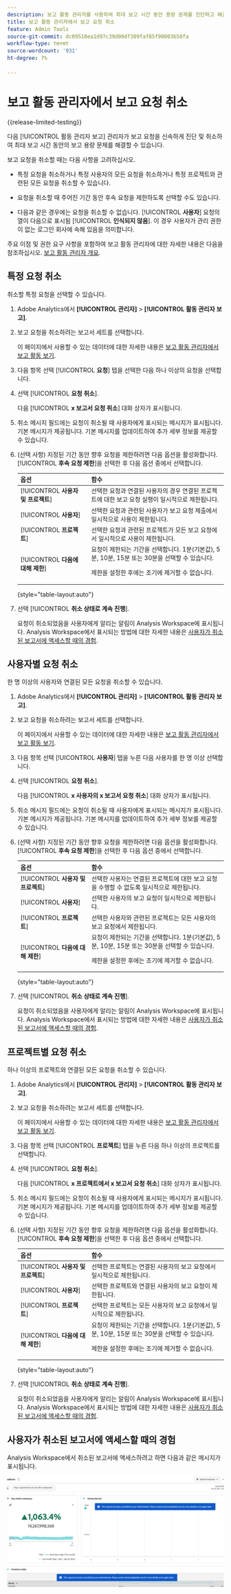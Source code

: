 ```yaml
---
description: 보고 활동 관리자를 사용하여 최대 보고 시간 동안 용량 문제를 진단하고 해결하는 방법에 대해 알아봅니다.
title: 보고 활동 관리자에서 보고 요청 취소
feature: Admin Tools
source-git-commit: dc09510ea1d97c39d00df309faf85f90003b50fa
workflow-type: tm+mt
source-wordcount: '931'
ht-degree: 7%

---
```


# 보고 활동 관리자에서 보고 요청 취소

{{release-limited-testing}}

다음 [!UICONTROL 활동 관리자 보고] 관리자가 보고 요청을 신속하게 진단 및 취소하여 최대 보고 시간 동안의 보고 용량 문제를 해결할 수 있습니다.

보고 요청을 취소할 때는 다음 사항을 고려하십시오.

* 특정 요청을 취소하거나 특정 사용자의 모든 요청을 취소하거나 특정 프로젝트와 관련된 모든 요청을 취소할 수 있습니다.

* 요청을 취소할 때 주어진 기간 동안 후속 요청을 제한하도록 선택할 수도 있습니다.

* 다음과 같은 경우에는 요청을 취소할 수 없습니다. [!UICONTROL **사용자**] 요청의 열이 다음으로 표시됨 [!UICONTROL **인식되지 않음**]. 이 경우 사용자가 관리 권한이 없는 로그인 회사에 속해 있음을 의미합니다.

주요 이점 및 권한 요구 사항을 포함하여 보고 활동 관리자에 대한 자세한 내용은 다음을 참조하십시오. [보고 활동 관리자 개요](/help/admin/admin/reporting-activity-manager/reporting-activity-overview.md).

## 특정 요청 취소

취소할 특정 요청을 선택할 수 있습니다.

1. Adobe Analytics에서 **[!UICONTROL 관리자]** > **[!UICONTROL 활동 관리자 보고]**.

1. 보고 요청을 취소하려는 보고서 세트를 선택합니다. <!--double-check this step-->

   이 페이지에서 사용할 수 있는 데이터에 대한 자세한 내용은 [보고 활동 관리자에서 보고 활동 보기](/help/admin/admin/reporting-activity-manager/reporting-activity.md).

1. 다음 항목 선택 [!UICONTROL **요청**] 탭을 선택한 다음 하나 이상의 요청을 선택합니다.

   <!-- add screenshot -->

1. 선택 [!UICONTROL **요청 취소**].

   다음 [!UICONTROL **x 보고서 요청 취소**] 대화 상자가 표시됩니다.

1. 취소 메시지 필드에는 요청이 취소될 때 사용자에게 표시되는 메시지가 표시됩니다. 기본 메시지가 제공됩니다. 기본 메시지를 업데이트하여 추가 세부 정보를 제공할 수 있습니다.

1. (선택 사항) 지정된 기간 동안 향후 요청을 제한하려면 다음 옵션을 활성화합니다. [!UICONTROL **후속 요청 제한**]&#x200B;을 선택한 후 다음 옵션 중에서 선택합니다.

   | 옵션 | 함수 |
   |---------|----------|
   | [!UICONTROL **사용자 및 프로젝트**] | 선택한 요청과 연결된 사용자의 경우 연결된 프로젝트에 대한 보고 요청 실행이 일시적으로 제한됩니다. |
   | [!UICONTROL **사용자**] | 선택한 요청과 관련된 사용자가 보고 요청 제출에서 일시적으로 사용이 제한됩니다. |
   | [!UICONTROL **프로젝트**] | 선택한 요청과 관련된 프로젝트가 모든 보고 요청에서 일시적으로 사용이 제한됩니다. |
   | [!UICONTROL **다음에 대해 제한**] | 요청이 제한되는 기간을 선택합니다. 1분(기본값), 5분, 10분, 15분 또는 30분을 선택할 수 있습니다. <!-- double-check this --><p>제한을 설정한 후에는 조기에 제거할 수 없습니다.</p> |

   {style="table-layout:auto"}

1. 선택 [!UICONTROL **취소 상태로 계속 진행**].

   요청이 취소되었음을 사용자에게 알리는 알림이 Analysis Workspace에 표시됩니다. Analysis Workspace에서 표시되는 방법에 대한 자세한 내용은 [사용자가 취소된 보고서에 액세스할 때의 경험](#experience-when-users-access-a-cancelled-report).

## 사용자별 요청 취소

한 명 이상의 사용자와 연결된 모든 요청을 취소할 수 있습니다.

1. Adobe Analytics에서 **[!UICONTROL 관리자]** > **[!UICONTROL 활동 관리자 보고]**.

1. 보고 요청을 취소하려는 보고서 세트를 선택합니다. <!--double-check this step-->

   이 페이지에서 사용할 수 있는 데이터에 대한 자세한 내용은 [보고 활동 관리자에서 보고 활동 보기](/help/admin/admin/reporting-activity-manager/reporting-activity.md).

1. 다음 항목 선택 [!UICONTROL **사용자**] 탭을 누른 다음 사용자를 한 명 이상 선택합니다.

   <!-- add screenshot -->

1. 선택 [!UICONTROL **요청 취소**].

   다음 [!UICONTROL **x 사용자의 x 보고서 요청 취소**] 대화 상자가 표시됩니다.

1. 취소 메시지 필드에는 요청이 취소될 때 사용자에게 표시되는 메시지가 표시됩니다. 기본 메시지가 제공됩니다. 기본 메시지를 업데이트하여 추가 세부 정보를 제공할 수 있습니다.

1. (선택 사항) 지정된 기간 동안 향후 요청을 제한하려면 다음 옵션을 활성화합니다. [!UICONTROL **후속 요청 제한**]&#x200B;을 선택한 후 다음 옵션 중에서 선택합니다.

   | 옵션 | 함수 |
   |---------|----------|
   | [!UICONTROL **사용자 및 프로젝트**] | 선택한 사용자는 연결된 프로젝트에 대한 보고 요청을 수행할 수 없도록 일시적으로 제한됩니다. |
   | [!UICONTROL **사용자**] | 선택한 사용자의 보고 요청이 일시적으로 제한됩니다. |
   | [!UICONTROL **프로젝트**] | 선택한 사용자와 관련된 프로젝트는 모든 사용자의 보고 요청에서 제한됩니다. |
   | [!UICONTROL **다음에 대해 제한**] | 요청이 제한되는 기간을 선택합니다. 1분(기본값), 5분, 10분, 15분 또는 30분을 선택할 수 있습니다. <!--double-check this--> <p>제한을 설정한 후에는 조기에 제거할 수 없습니다.</p> |

   {style="table-layout:auto"}

1. 선택 [!UICONTROL **취소 상태로 계속 진행**].

   요청이 취소되었음을 사용자에게 알리는 알림이 Analysis Workspace에 표시됩니다. Analysis Workspace에서 표시되는 방법에 대한 자세한 내용은 [사용자가 취소된 보고서에 액세스할 때의 경험](#experience-when-users-access-a-cancelled-report).

## 프로젝트별 요청 취소

하나 이상의 프로젝트와 연결된 모든 요청을 취소할 수 있습니다.

1. Adobe Analytics에서 **[!UICONTROL 관리자]** > **[!UICONTROL 활동 관리자 보고]**.

1. 보고 요청을 취소하려는 보고서 세트를 선택합니다. <!--double-check this step-->

   이 페이지에서 사용할 수 있는 데이터에 대한 자세한 내용은 [보고 활동 관리자에서 보고 활동 보기](/help/admin/admin/reporting-activity-manager/reporting-activity.md).

1. 다음 항목 선택 [!UICONTROL **프로젝트**] 탭을 누른 다음 하나 이상의 프로젝트를 선택합니다.

   <!-- add screenshot -->

1. 선택 [!UICONTROL **요청 취소**].

   다음 [!UICONTROL **x 프로젝트에서 x 보고서 요청 취소**] 대화 상자가 표시됩니다.

1. 취소 메시지 필드에는 요청이 취소될 때 사용자에게 표시되는 메시지가 표시됩니다. 기본 메시지가 제공됩니다. 기본 메시지를 업데이트하여 추가 세부 정보를 제공할 수 있습니다.

1. (선택 사항) 지정된 기간 동안 향후 요청을 제한하려면 다음 옵션을 활성화합니다. [!UICONTROL **후속 요청 제한**]&#x200B;을 선택한 후 다음 옵션 중에서 선택합니다.

   | 옵션 | 함수 |
   |---------|----------|
   | [!UICONTROL **사용자 및 프로젝트**] | 선택한 프로젝트는 연결된 사용자의 보고 요청에서 일시적으로 제한됩니다. |
   | [!UICONTROL **사용자**] | 선택한 프로젝트와 연결된 사용자의 보고 요청이 제한됩니다. |
   | [!UICONTROL **프로젝트**] | 선택한 프로젝트는 모든 사용자의 보고 요청에서 일시적으로 제한됩니다. |
   | [!UICONTROL **다음에 대해 제한**] | 요청이 제한되는 기간을 선택합니다. 1분(기본값), 5분, 10분, 15분 또는 30분을 선택할 수 있습니다. <!--double-check this--> <p>제한을 설정한 후에는 조기에 제거할 수 없습니다.</p> |

   {style="table-layout:auto"}

1. 선택 [!UICONTROL **취소 상태로 계속 진행**].

   요청이 취소되었음을 사용자에게 알리는 알림이 Analysis Workspace에 표시됩니다. Analysis Workspace에서 표시되는 방법에 대한 자세한 내용은 [사용자가 취소된 보고서에 액세스할 때의 경험](#experience-when-users-access-a-cancelled-report).

## 사용자가 취소된 보고서에 액세스할 때의 경험

Analysis Workspace에서 취소된 보고서에 액세스하려고 하면 다음과 같은 메시지가 표시됩니다.

![cancel-user-notice](/help/admin/admin/assets/cancel-user-facing.png)